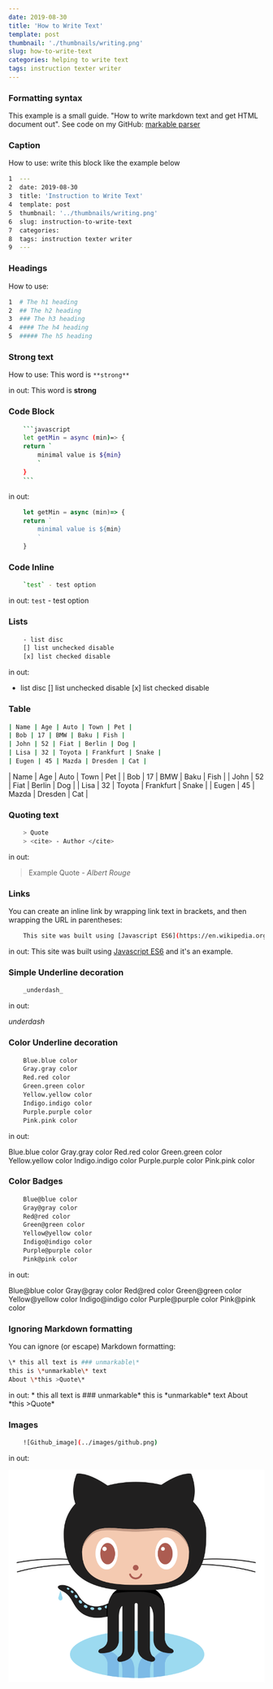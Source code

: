 ```yaml
---
date: 2019-08-30
title: 'How to Write Text'
template: post
thumbnail: './thumbnails/writing.png'
slug: how-to-write-text
categories: helping to write text
tags: instruction texter writer
---
```


### Formatting syntax

This example is a small guide. "How to write markdown text and get HTML document out". See code on my GitHub: [markable parser](https://github.com/meugenom/markable-to-html)

### Caption

How to use: write this block like the example below

```bash
1  ---
2  date: 2019-08-30
3  title: 'Instruction to Write Text'
4  template: post
5  thumbnail: '../thumbnails/writing.png'
6  slug: instruction-to-write-text
7  categories: 
8  tags: instruction texter writer 
9  ---
```

### Headings

How to use:
```bash
1  # The h1 heading
2  ## The h2 heading
3  ### The h3 heading
4  #### The h4 heading
5  ##### The h5 heading
```

### Strong text

How to use: This word is `**strong**`

in out:
This word is **strong**

### Code Block

```bash
	```javascript
    let getMin = async (min)=> {
    return `
        minimal value is ${min}
        `
    }
	```
```
in out:

```javascript
    let getMin = async (min)=> {
    return `
        minimal value is ${min}
        `
    }
```

### Code Inline

```bash
    `test` - test option
```

in out:
`test` - test option

### Lists

```bash
	- list disc
	[] list unchecked disable
	[x] list checked disable
```

in out:

 - list disc
[] list unchecked disable
[x] list checked disable

### Table

```bash
| Name | Age | Auto | Town | Pet |
| Bob | 17 | BMW | Baku | Fish |
| John | 52 | Fiat | Berlin | Dog |
| Lisa | 32 | Toyota | Frankfurt | Snake |
| Eugen | 45 | Mazda | Dresden | Cat |
```


| Name | Age | Auto | Town | Pet |
| Bob | 17 | BMW | Baku | Fish |
| John | 52 | Fiat | Berlin | Dog |
| Lisa | 32 | Toyota | Frankfurt | Snake |
| Eugen | 45 | Mazda | Dresden | Cat |


### Quoting text

```bash
    > Quote
    > <cite> - Author </cite>
```

in out:
> Example Quote
> <cite> - Albert Rouge </cite>

### Links

You can create an inline link by wrapping link text in brackets, and then wrapping the URL in parentheses:

```bash
	This site was built using [Javascript ES6](https://en.wikipedia.org/wiki/ECMAScript#ES2015)  and it's an example.
```

in out:
This site was built using [Javascript ES6](https://en.wikipedia.org/wiki/ECMAScript#ES2015) and it's an example.

### Simple Underline decoration

```bash
    _underdash_
```

in out:

_underdash_

### Color Underline decoration

```bash
	Blue.blue color
	Gray.gray color
	Red.red color
	Green.green color
	Yellow.yellow color
	Indigo.indigo color 
	Purple.purple color
	Pink.pink color
```
in out:

Blue.blue color
Gray.gray color
Red.red color
Green.green color
Yellow.yellow color
Indigo.indigo color 
Purple.purple color
Pink.pink color

### Color Badges

```bash
	Blue@blue color
	Gray@gray color
	Red@red color
	Green@green color
	Yellow@yellow color
	Indigo@indigo color 
	Purple@purple color
	Pink@pink color
```
in out:

Blue@blue color
Gray@gray color
Red@red color
Green@green color
Yellow@yellow color
Indigo@indigo color 
Purple@purple color
Pink@pink color

### Ignoring Markdown formatting

You can ignore (or escape) Markdown formatting:

```bash
\* this all text is ### unmarkable\*
this is \*unmarkable\* text
About \*this >Quote\*
```

in out:
\* this all text is ### unmarkable\*
this is \*unmarkable\* text
About \*this >Quote\*

### Images

```bash
    ![Github_image](../images/github.png)
```

in out:

![Github image](../images/github.png)
